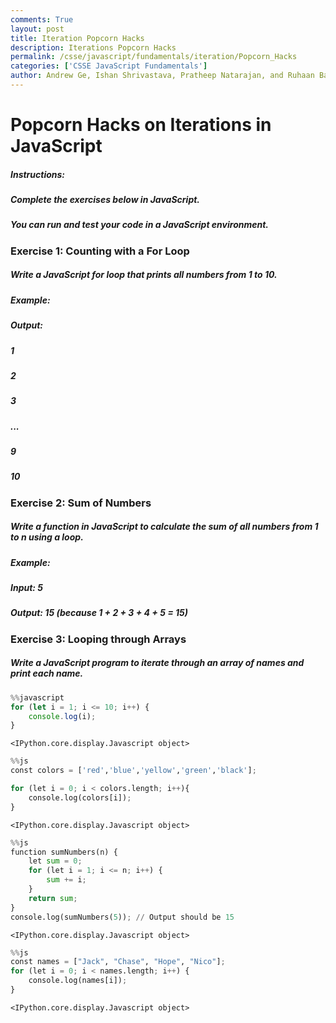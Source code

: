 ```yaml
---
comments: True
layout: post
title: Iteration Popcorn Hacks
description: Iterations Popcorn Hacks
permalink: /csse/javascript/fundamentals/iteration/Popcorn_Hacks
categories: ['CSSE JavaScript Fundamentals']
author: Andrew Ge, Ishan Shrivastava, Pratheep Natarajan, and Ruhaan Bansal
---
```


# Popcorn Hacks on Iterations in JavaScript

##### Instructions:
##### Complete the exercises below in JavaScript.
##### You can run and test your code in a JavaScript environment.

### Exercise 1: Counting with a For Loop
##### Write a JavaScript for loop that prints all numbers from 1 to 10.

##### Example:
##### Output:
##### 1
##### 2
##### 3
##### ...
##### 9 
##### 10 

### Exercise 2: Sum of Numbers
##### Write a function in JavaScript to calculate the sum of all numbers from 1 to n using a loop.

##### Example:
##### Input: 5
##### Output: 15 (because 1 + 2 + 3 + 4 + 5 = 15)


### Exercise 3: Looping through Arrays
##### Write a JavaScript program to iterate through an array of names and print each name.


```javascript
%%javascript
for (let i = 1; i <= 10; i++) {
    console.log(i);
}
```


    <IPython.core.display.Javascript object>



```python
%%js
const colors = ['red','blue','yellow','green','black'];

for (let i = 0; i < colors.length; i++){
    console.log(colors[i]); 
}
```


    <IPython.core.display.Javascript object>



```python
%%js 
function sumNumbers(n) {
    let sum = 0;
    for (let i = 1; i <= n; i++) {
        sum += i;
    }
    return sum;
}
console.log(sumNumbers(5)); // Output should be 15
```


    <IPython.core.display.Javascript object>



```python
%%js 
const names = ["Jack", "Chase", "Hope", "Nico"];
for (let i = 0; i < names.length; i++) {
    console.log(names[i]);
}
```


    <IPython.core.display.Javascript object>

